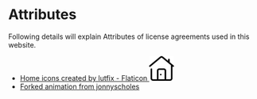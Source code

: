 # Attributes
Following details will explain Attributes of license agreements
used in this website.
- <a href="https://www.flaticon.com/free-icons/home" title="home icons">Home icons created by lutfix - Flaticon <img src="/res/home.png" height="50px"/></a>
- <a href="https://codepen.io/jonnyscholes/pen/QbKPdZ">Forked animation from jonnyscholes</a>
